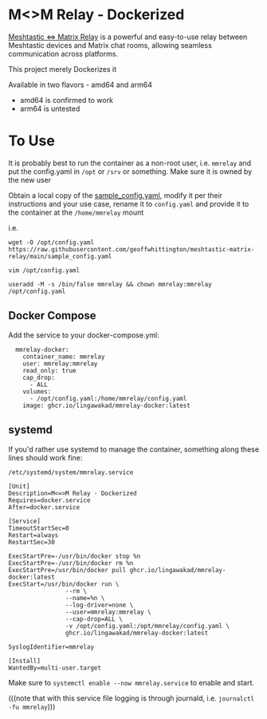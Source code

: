 # M<>M Relay - Dockerized

[Meshtastic <=> Matrix Relay](https://github.com/geoffwhittington/meshtastic-matrix-relay) is a powerful and easy-to-use relay between Meshtastic devices and Matrix chat rooms, allowing seamless communication across platforms.

This project merely Dockerizes it

Available in two flavors - amd64 and arm64
  - amd64 is confirmed to work
  - arm64 is untested

# To Use

It is probably best to run the container as a non-root user, i.e. ```mmrelay``` and put the config.yaml in ```/opt``` or ```/srv``` or something. Make sure it is owned by the new user

Obtain a local copy of the [sample_config.yaml](https://raw.githubusercontent.com/geoffwhittington/meshtastic-matrix-relay/main/sample_config.yaml), modify it per their instructions and your use case, rename it to ```config.yaml``` and provide it to the container at the ```/home/mmrelay``` mount 

i.e.

```wget -O /opt/config.yaml https://raw.githubusercontent.com/geoffwhittington/meshtastic-matrix-relay/main/sample_config.yaml```

```vim /opt/config.yaml```

```useradd -M -s /bin/false mmrelay && chown mmrelay:mmrelay /opt/config.yaml```

## Docker Compose
Add the service to your docker-compose.yml:

```
  mmrelay-docker:
    container_name: mmrelay
    user: mmrelay:mmrelay
    read_only: true
    cap_drop:
      - ALL
    volumes:
      - /opt/config.yaml:/home/mmrelay/config.yaml
    image: ghcr.io/lingawakad/mmrelay-docker:latest
```

## systemd
If you'd rather use systemd to manage the container, something along these lines should work fine:

```/etc/systemd/system/mmrelay.service```

```
[Unit]
Description=M<=>M Relay - Dockerized
Requires=docker.service
After=docker.service

[Service]
TimeoutStartSec=0
Restart=always
RestartSec=30

ExecStartPre=-/usr/bin/docker stop %n
ExecStartPre=-/usr/bin/docker rm %n
ExecStartPre=/usr/bin/docker pull ghcr.io/lingawakad/mmrelay-docker:latest
ExecStart=/usr/bin/docker run \
                --rm \
                --name=%n \
                --log-driver=none \
                --user=mmrelay:mmrelay \
                --cap-drop=ALL \
                -v /opt/config.yaml:/opt/mmrelay/config.yaml \
                ghcr.io/lingawakad/mmrelay-docker:latest

SyslogIdentifier=mmrelay

[Install]
WantedBy=multi-user.target
```

Make sure to ```systemctl enable --now mmrelay.service``` to enable and start.

(((note that with this service file logging is through journald, i.e. ```journalctl -fu mmrelay```)))
